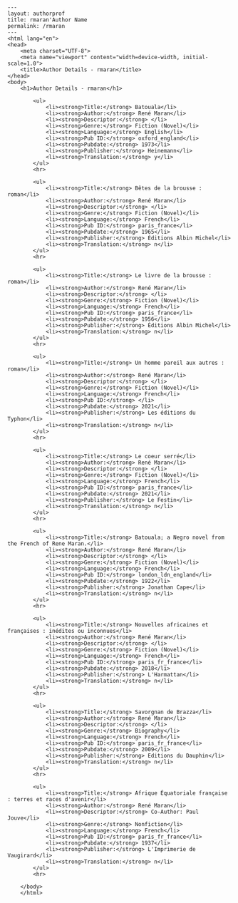 
    ---
    layout: authorprof
    title: rmaran'Author Name 
    permalink: /rmaran
    ---
    <html lang="en">
    <head>
        <meta charset="UTF-8">
        <meta name="viewport" content="width=device-width, initial-scale=1.0">
        <title>Author Details - rmaran</title>
    </head>
    <body>
        <h1>Author Details - rmaran</h1>
        
            <ul>
                <li><strong>Title:</strong> Batouala</li>
                <li><strong>Author:</strong> René Maran</li>
                <li><strong>Descriptor:</strong> </li>
                <li><strong>Genre:</strong> Fiction (Novel)</li>
                <li><strong>Language:</strong> English</li>
                <li><strong>Pub ID:</strong> oxford_england</li>
                <li><strong>Pubdate:</strong> 1973</li>
                <li><strong>Publisher:</strong> Heinemann</li>
                <li><strong>Translation:</strong> y</li>
            </ul>
            <hr>
            
            <ul>
                <li><strong>Title:</strong> Bêtes de la brousse : roman</li>
                <li><strong>Author:</strong> René Maran</li>
                <li><strong>Descriptor:</strong> </li>
                <li><strong>Genre:</strong> Fiction (Novel)</li>
                <li><strong>Language:</strong> French</li>
                <li><strong>Pub ID:</strong> paris_france</li>
                <li><strong>Pubdate:</strong> 1965</li>
                <li><strong>Publisher:</strong> Éditions Albin Michel</li>
                <li><strong>Translation:</strong> n</li>
            </ul>
            <hr>
            
            <ul>
                <li><strong>Title:</strong> Le livre de la brousse : roman</li>
                <li><strong>Author:</strong> René Maran</li>
                <li><strong>Descriptor:</strong> </li>
                <li><strong>Genre:</strong> Fiction (Novel)</li>
                <li><strong>Language:</strong> French</li>
                <li><strong>Pub ID:</strong> paris_france</li>
                <li><strong>Pubdate:</strong> 1956</li>
                <li><strong>Publisher:</strong> Éditions Albin Michel</li>
                <li><strong>Translation:</strong> n</li>
            </ul>
            <hr>
            
            <ul>
                <li><strong>Title:</strong> Un homme pareil aux autres : roman</li>
                <li><strong>Author:</strong> René Maran</li>
                <li><strong>Descriptor:</strong> </li>
                <li><strong>Genre:</strong> Fiction (Novel)</li>
                <li><strong>Language:</strong> French</li>
                <li><strong>Pub ID:</strong> </li>
                <li><strong>Pubdate:</strong> 2021</li>
                <li><strong>Publisher:</strong> Les éditions du Typhon</li>
                <li><strong>Translation:</strong> n</li>
            </ul>
            <hr>
            
            <ul>
                <li><strong>Title:</strong> Le coeur serré</li>
                <li><strong>Author:</strong> René Maran</li>
                <li><strong>Descriptor:</strong> </li>
                <li><strong>Genre:</strong> Fiction (Novel)</li>
                <li><strong>Language:</strong> French</li>
                <li><strong>Pub ID:</strong> paris_france</li>
                <li><strong>Pubdate:</strong> 2021</li>
                <li><strong>Publisher:</strong> Le Festin</li>
                <li><strong>Translation:</strong> n</li>
            </ul>
            <hr>
            
            <ul>
                <li><strong>Title:</strong> Batouala; a Negro novel from the French of Rene Maran.</li>
                <li><strong>Author:</strong> René Maran</li>
                <li><strong>Descriptor:</strong> </li>
                <li><strong>Genre:</strong> Fiction (Novel)</li>
                <li><strong>Language:</strong> French</li>
                <li><strong>Pub ID:</strong> london_ldn_england</li>
                <li><strong>Pubdate:</strong> 1922</li>
                <li><strong>Publisher:</strong> Jonathan Cape</li>
                <li><strong>Translation:</strong> n</li>
            </ul>
            <hr>
            
            <ul>
                <li><strong>Title:</strong> Nouvelles africaines et françaises : inédites ou inconnues</li>
                <li><strong>Author:</strong> René Maran</li>
                <li><strong>Descriptor:</strong> </li>
                <li><strong>Genre:</strong> Fiction (Novel)</li>
                <li><strong>Language:</strong> French</li>
                <li><strong>Pub ID:</strong> paris_fr_france</li>
                <li><strong>Pubdate:</strong> 2018</li>
                <li><strong>Publisher:</strong> L'Harmattan</li>
                <li><strong>Translation:</strong> n</li>
            </ul>
            <hr>
            
            <ul>
                <li><strong>Title:</strong> Savorgnan de Brazza</li>
                <li><strong>Author:</strong> René Maran</li>
                <li><strong>Descriptor:</strong> </li>
                <li><strong>Genre:</strong> Biography</li>
                <li><strong>Language:</strong> French</li>
                <li><strong>Pub ID:</strong> paris_fr_france</li>
                <li><strong>Pubdate:</strong> 2009</li>
                <li><strong>Publisher:</strong> Editions du Dauphin</li>
                <li><strong>Translation:</strong> n</li>
            </ul>
            <hr>
            
            <ul>
                <li><strong>Title:</strong> Afrique Équatoriale française : terres et races d'avenir</li>
                <li><strong>Author:</strong> René Maran</li>
                <li><strong>Descriptor:</strong> Co-Author: Paul Jouve</li>
                <li><strong>Genre:</strong> Nonfiction</li>
                <li><strong>Language:</strong> French</li>
                <li><strong>Pub ID:</strong> paris_fr_france</li>
                <li><strong>Pubdate:</strong> 1937</li>
                <li><strong>Publisher:</strong> L'Imprimerie de Vaugirard</li>
                <li><strong>Translation:</strong> n</li>
            </ul>
            <hr>
            
        </body>
        </html>
        